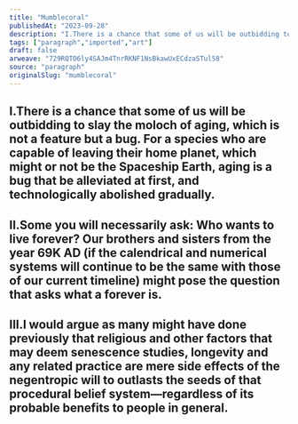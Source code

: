 ```yaml
---
title: "Mumblecoral"
publishedAt: "2023-09-28"
description: "I.There is a chance that some of us will be outbidding to slay the moloch of aging, which is not a feature but a bug. For a species who are capable o......"
tags: ["paragraph","imported","art"]
draft: false
arweave: "729RQTO6ly4SAJm4TnrRKNF1NsBkawUxECdzaSTul58"
source: "paragraph"
originalSlug: "mumblecoral"
---
```


## I.There is a chance that some of us will be outbidding to slay the moloch of aging, which is not a feature but a bug. For a species who are capable of leaving their home planet, which might or not be the Spaceship Earth, aging is a bug that be alleviated at first, and technologically abolished gradually.

## II.Some you will necessarily ask: Who wants to live forever? Our brothers and sisters from the year 69K AD (if the calendrical and numerical systems will continue to be the same with those of our current timeline) might pose the question that asks what a forever is.

## III.I would argue as many might have done previously that religious and other factors that may deem senescence studies, longevity and any related practice are mere side effects of the negentropic will to outlasts the seeds of that procedural belief system—regardless of its probable benefits to people in general.